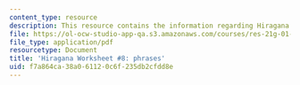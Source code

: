 ```yaml
---
content_type: resource
description: This resource contains the information regarding Hiragana.
file: https://ol-ocw-studio-app-qa.s3.amazonaws.com/courses/res-21g-01-kana-spring-2010/f7a864ca38a061120c6f235db2cfdd8e_MITRES_21G_01S10_h8.pdf
file_type: application/pdf
resourcetype: Document
title: 'Hiragana Worksheet #8: phrases'
uid: f7a864ca-38a0-6112-0c6f-235db2cfdd8e
---
```


